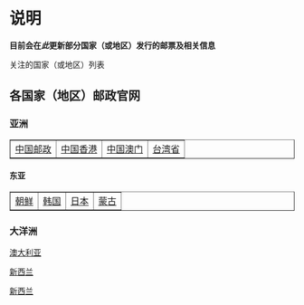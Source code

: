 # 说明

**目前会在*此*更新部分国家（或地区）发行的邮票及相关信息**

关注的国家（或地区）列表












## 各国家（地区）邮政官网

### 亚洲

<table border="1" width="1000px" cellspacing="10">
<tr>
  <td><a href="https://mall.11185.cn/web/jyGoods?newsTypes=4">中国邮政</a></td>
  <td><a href="https://stamps.hongkongpost.hk/">中国香港</a></td>
  <td><a href="https://philately.ctt.gov.mo/XVersion/IssuePlan2025.aspx?lang=zh-CN#2025">中国澳门</a></td>
  <td><a href="https://www.post.gov.tw/post/internet/Philately/index.jsp?ID=50102&SS_YEAR=2025">台湾省</a></td>
</tr>
</table>

#### 东亚

<table border="1" width="1000px" cellspacing="10">
<tr>
  <td><a href = "http://korstamp.com.kp/home/index-ch-entire-fan.html">朝鲜</a></td>
  <td><a href="https://stamp.epost.go.kr/board/board.jsp?id=spsg0101&contId=&plan_yyyy=2024">韩国</a></td>
  <td><a href="https://www.post.japanpost.jp/kitte/collection/archive/index.html">日本</a></td>
  <td><a href="https://mongolstamps.com/en/types/1?sort=created_at&by=desc">蒙古</a></td>
</tr>
</table>


### 大洋洲

[澳大利亚](https://australiapostcollectables.com.au/stamp-issues/view-all-stamps)

[新西兰](https://collectables.nzpost.co.nz/shop-collectables/stamps/new-zealand-stamps/stamp-sets/?page=1)

[新西兰](https://collectables.nzpost.co.nz/stamp-issues-calendar/)